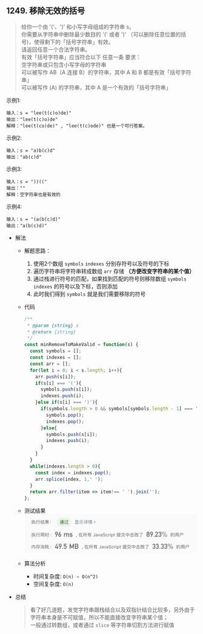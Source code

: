 ## 1249. 移除无效的括号

> 给你一个由 '('、')' 和小写字母组成的字符串 s。<br/>
> 你需要从字符串中删除最少数目的 '(' 或者 ')' （可以删除任意位置的括号)，使得剩下的「括号字符串」有效。<br/>
> 请返回任意一个合法字符串。<br/>
> 有效「括号字符串」应当符合以下 任意一条 要求：<br/>
> 空字符串或只包含小写字母的字符串<br/>
> 可以被写作 AB（A 连接 B）的字符串，其中 A 和 B 都是有效「括号字符串」<br/>
> 可以被写作 (A) 的字符串，其中 A 是一个有效的「括号字符串」

示例1:
```text
输入：s = "lee(t(c)o)de)"
输出："lee(t(c)o)de"
解释："lee(t(co)de)" , "lee(t(c)ode)" 也是一个可行答案。
```

示例2:
```text
输入：s = "a)b(c)d"
输出："ab(c)d"
```

示例3:
```text
输入：s = "))(("
输出：""
解释：空字符串也是有效的
```

示例4:
```text
输入：s = "(a(b(c)d)"
输出："a(b(c)d)"
```


- 解法
  - 解题思路： 
    1. 使用2个数组 `symbols` `indexes` 分别存符号以及符号的下标
    2. 遍历字符串将字符串转成数组 `arr` 存储 **（方便改变字符串的某个值）**
    3. 通过栈进行符号的匹配，如果找到匹配的符号则移除数组 `symbols` `indexes` 的符号以及下标，否则添加
    4. 此时我们得到 `symbols` 就是我们需要移除的符号
    
  - 代码
    ```javascript
    /**
     * @param {string} s
     * @return {string}
     */
    const minRemoveToMakeValid = function(s) {
      const symbols = [];
      const indexes = [];
      const arr = [];
      for(let i = 0; i < s.length; i++){
        arr.push(s[i]);
        if(s[i] === '('){
          symbols.push(s[i]);
          indexes.push(i);
        }else if(s[i] === ')'){
          if(symbols.length > 0 && symbols[symbols.length - 1] === '('){
            symbols.pop();
            indexes.pop();
          }else{
            symbols.push(s[i]);
            indexes.push(i);
          }
        }
      }
      while(indexes.length > 0){
        const index = indexes.pop();
        arr.splice(index, 1,' ');
      }
      return arr.filter(item => item!== ' ').join('');
    };
    ```
  
   - 测试结果
     ![](result1249-1.jpg)
    
  - 算法分析
    - 时间复杂度: `O(n) ~ O(n^2)`
    - 空间复杂度: `O(n)`

- 总结
  > 看了好几道题，发觉字符串跟栈结合以及双指针结合比较多，另外由于字符串本身是不可赋值，所以不能直接改变字符串某个值；<br/>
  > 一般通过转数组，或者通过 `slice` 等字符串切割方法进行赋值